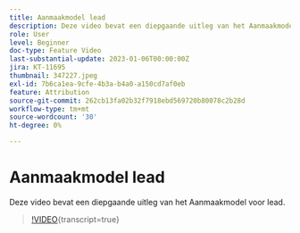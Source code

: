 ```yaml
---
title: Aanmaakmodel lead
description: Deze video bevat een diepgaande uitleg van het Aanmaakmodel voor lead.
role: User
level: Beginner
doc-type: Feature Video
last-substantial-update: 2023-01-06T00:00:00Z
jira: KT-11695
thumbnail: 347227.jpeg
exl-id: 7b6ca1ea-9cfe-4b3a-b4a0-a150cd7af0eb
feature: Attribution
source-git-commit: 262cb13fa02b32f7918ebd569720b80078c2b28d
workflow-type: tm+mt
source-wordcount: '30'
ht-degree: 0%

---
```


# Aanmaakmodel lead

Deze video bevat een diepgaande uitleg van het Aanmaakmodel voor lead.

>[!VIDEO](https://video.tv.adobe.com/v/3432090/?learn=on&captions=dut){transcript=true}
